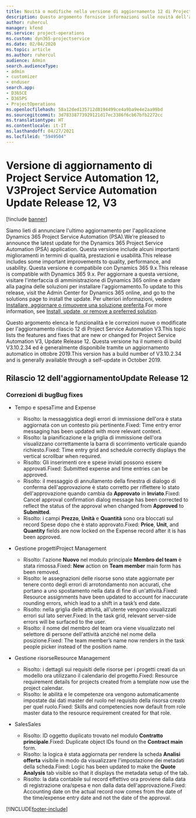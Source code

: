 ```yaml
---
title: Novità o modifiche nella versione di aggiornamento 12 di Project Service Automation V3
description: Questo argomento fornisce informazioni sulle novità dell'aggiornamento rilascio 12 di Project Service Automation V3.
author: ruhercul
manager: kfend
ms.service: project-operations
ms.custom: dyn365-projectservice
ms.date: 02/04/2020
ms.topic: article
ms.author: ruhercul
audience: Admin
search.audienceType:
- admin
- customizer
- enduser
search.app:
- D365CE
- D365PS
- ProjectOperations
ms.openlocfilehash: 58a12ded135712d8194499ce4a9ba9e4e2aa99bd
ms.sourcegitcommit: 3d78338773929121d17ec3386f6cb67bfb2272cc
ms.translationtype: HT
ms.contentlocale: it-IT
ms.lasthandoff: 04/27/2021
ms.locfileid: "5949504"
---
```

# <a name="project-service-automation-update-release-12-v3"></a><span data-ttu-id="b8050-103">Versione di aggiornamento di Project Service Automation 12, V3</span><span class="sxs-lookup"><span data-stu-id="b8050-103">Project Service Automation Update Release 12, V3</span></span>

[!include [banner](../includes/psa-now-project-operations.md)]

<span data-ttu-id="b8050-104">Siamo lieti di annunciare l'ultimo aggiornamento per l'applicazione Dynamics 365 Project Service Automation (PSA).</span><span class="sxs-lookup"><span data-stu-id="b8050-104">We’re pleased to announce the latest update for the Dynamics 365 Project Service Automation (PSA) application.</span></span> <span data-ttu-id="b8050-105">Questa versione include alcuni importanti miglioramenti in termini di qualità, prestazioni e usabilità.</span><span class="sxs-lookup"><span data-stu-id="b8050-105">This release includes some important improvements to quality, performance, and usability.</span></span> <span data-ttu-id="b8050-106">Questa versione è compatibile con Dynamics 365 9.x.</span><span class="sxs-lookup"><span data-stu-id="b8050-106">This release is compatible with Dynamics 365 9.x.</span></span> <span data-ttu-id="b8050-107">Per aggiornare a questa versione, visitare l'interfaccia di amministrazione di Dynamics 365 online e andare alla pagina delle soluzioni per installare l'aggiornamento.</span><span class="sxs-lookup"><span data-stu-id="b8050-107">To update to this release, visit the Admin Center for Dynamics 365 online, and go to the solutions page to install the update.</span></span> <span data-ttu-id="b8050-108">Per ulteriori informazioni, vedere [Installare, aggiornare o rimuovere una soluzione preferita](/power-platform/admin/install-remove-preferred-solution).</span><span class="sxs-lookup"><span data-stu-id="b8050-108">For more information, see [Install, update, or remove a preferred solution](/power-platform/admin/install-remove-preferred-solution).</span></span>

<span data-ttu-id="b8050-109">Questo argomento elenca le funzionalità e le correzioni nuove o modificate per l'aggiornamento rilascio 12 di Project Service Automation V3.</span><span class="sxs-lookup"><span data-stu-id="b8050-109">This topic lists the features and fixes that are new or changed for Project Service Automation V3, Update Release 12.</span></span> <span data-ttu-id="b8050-110">Questa versione ha il numero di build V3.10.2.34 ed è generalmente disponibile tramite un aggiornamento automatico in ottobre 2019.</span><span class="sxs-lookup"><span data-stu-id="b8050-110">This version has a build number of V3.10.2.34 and is generally available through a self-update in October 2019.</span></span>

## <a name="update-release-12"></a><span data-ttu-id="b8050-111">Rilascio 12 dell'aggiornamento</span><span class="sxs-lookup"><span data-stu-id="b8050-111">Update Release 12</span></span>

### <a name="bug-fixes"></a><span data-ttu-id="b8050-112">Correzioni di bug</span><span class="sxs-lookup"><span data-stu-id="b8050-112">Bug fixes</span></span>

- <span data-ttu-id="b8050-113">Tempo e spesa</span><span class="sxs-lookup"><span data-stu-id="b8050-113">Time and Expense</span></span>

    - <span data-ttu-id="b8050-114">Risolto: la messaggistica degli errori di immissione dell'ora è stata aggiornata con un contesto più pertinente.</span><span class="sxs-lookup"><span data-stu-id="b8050-114">Fixed: Time entry error messaging has been updated with more relevant context.</span></span>
    - <span data-ttu-id="b8050-115">Risolto: la pianificazione e la griglia di immissione dell'ora visualizzano correttamente la barra di scorrimento verticale quando richiesto.</span><span class="sxs-lookup"><span data-stu-id="b8050-115">Fixed: Time entry grid and schedule correctly displays the vertical scrollbar when required.</span></span>
    - <span data-ttu-id="b8050-116">Risolto: Gli inserimenti ore e spese inviati possono essere approvati.</span><span class="sxs-lookup"><span data-stu-id="b8050-116">Fixed: Submitted expense and time entries can be approved.</span></span>
    - <span data-ttu-id="b8050-117">Risolto: il messaggio di annullamento della finestra di dialogo di conferma dell'approvazione è stato corretto per riflettere lo stato dell'approvazione quando cambia da **Approvato** in **Inviato**.</span><span class="sxs-lookup"><span data-stu-id="b8050-117">Fixed: Cancel approval confirmation dialog message has been corrected to reflect the status of the approval when changed from **Approved** to **Submitted**.</span></span>
    - <span data-ttu-id="b8050-118">Risolto: i campi **Prezzo**, **Unità** e **Quantità** sono ora bloccati sul record Spese dopo che è stato approvato.</span><span class="sxs-lookup"><span data-stu-id="b8050-118">Fixed: **Price**, **Unit**, and **Quantity** fields are now locked on the Expense record after it is has been approved.</span></span>

- <span data-ttu-id="b8050-119">Gestione progetti</span><span class="sxs-lookup"><span data-stu-id="b8050-119">Project Management</span></span>

    - <span data-ttu-id="b8050-120">Risolto: l'azione **Nuovo** nel modulo principale **Membro del team** è stata rimossa.</span><span class="sxs-lookup"><span data-stu-id="b8050-120">Fixed: **New** action on **Team member** main form has been removed.</span></span>
    - <span data-ttu-id="b8050-121">Risolto: le assegnazioni delle risorse sono state aggiornate per tenere conto degli errori di arrotondamento non accurati, che portano a uno spostamento nella data di fine di un'attività.</span><span class="sxs-lookup"><span data-stu-id="b8050-121">Fixed: Resource assignments have been updated to account for inaccurate rounding errors, which lead to a shift in a task’s end date.</span></span>
    - <span data-ttu-id="b8050-122">Risolto: nella griglia delle attività, all'utente vengono visualizzati errori sul lato server.</span><span class="sxs-lookup"><span data-stu-id="b8050-122">Fixed: In the task grid, relevant server-side errors will be surfaced to the user.</span></span>
    - <span data-ttu-id="b8050-123">Risolto: il nome del membro del team ora viene visualizzato nel selettore di persone dell'attività anziché nel nome della posizione.</span><span class="sxs-lookup"><span data-stu-id="b8050-123">Fixed: The team member’s name now renders in the task people picker instead of the position name.</span></span>

- <span data-ttu-id="b8050-124">Gestione risorse</span><span class="sxs-lookup"><span data-stu-id="b8050-124">Resource Management</span></span>

    - <span data-ttu-id="b8050-125">Risolto: i dettagli sui requisiti delle risorse per i progetti creati da un modello ora utilizzano il calendario del progetto.</span><span class="sxs-lookup"><span data-stu-id="b8050-125">Fixed: Resource requirement details for projects created from a template now use the project calendar.</span></span>
    - <span data-ttu-id="b8050-126">Risolto: le abilità e le competenze ora vengono automaticamente impostate dai dati master del ruolo nel requisito della risorsa creato per quel ruolo.</span><span class="sxs-lookup"><span data-stu-id="b8050-126">Fixed: Skills and competencies now default from role master data to the resource requirement created for that role.</span></span>

- <span data-ttu-id="b8050-127">Sales</span><span class="sxs-lookup"><span data-stu-id="b8050-127">Sales</span></span>

    - <span data-ttu-id="b8050-128">Risolto: ID oggetto duplicato trovato nel modulo **Contratto principale**.</span><span class="sxs-lookup"><span data-stu-id="b8050-128">Fixed: Duplicate object IDs found on the **Contract main** form.</span></span>
    - <span data-ttu-id="b8050-129">Risolto: la logica è stata aggiornata per rendere la scheda **Analisi offerta** visibile in modo da visualizzare l'impostazione dei metadati della scheda.</span><span class="sxs-lookup"><span data-stu-id="b8050-129">Fixed: Logic has been updated to make the **Quote Analysis** tab visible so that it displays the metadata setup of the tab.</span></span>
    - <span data-ttu-id="b8050-130">Risolto: la data contabile sul record effettivo ora proviene dalla data di registrazione ora/spesa e non dalla data dell'approvazione.</span><span class="sxs-lookup"><span data-stu-id="b8050-130">Fixed: Accounting date on the actual record now comes from the date of the time/expense entry date and not the date of the approval.</span></span>


[!INCLUDE[footer-include](../includes/footer-banner.md)]